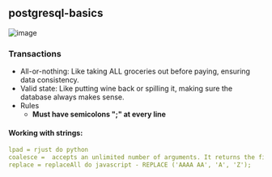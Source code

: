 ## postgresql-basics

![image](https://github.com/matefs/postgresql-basics/assets/30128774/4c943064-efe2-4624-b56e-d9d5564f6e8d)


### Transactions  
- All-or-nothing: Like taking ALL groceries out before paying, ensuring data consistency.
- Valid state: Like putting wine back or spilling it, making sure the database always makes sense.
- Rules
    - **Must have semicolons ";" at every line**

#### Working with strings: 
```yaml
lpad = rjust do python 
coalesce =  accepts an unlimited number of arguments. It returns the first argument that is not null.
replace = replaceAll do javascript - REPLACE ('AAAA AA', 'A', 'Z');

```

